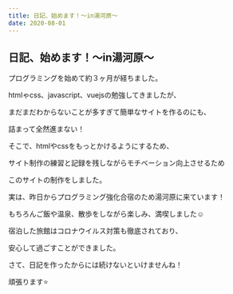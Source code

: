 ```yaml
---
title: 日記、始めます！〜in湯河原〜
date: 2020-08-01
---
```


## 日記、始めます！〜in湯河原〜

プログラミングを始めて約３ヶ月が経ちました。

htmlゃcss、javascript、vuejsの勉強してきましたが、

まだまだわからないことが多すぎて簡単なサイトを作るのにも、

詰まって全然進まない！

そこで、htmlやcssをもっとかけるようにするため、

サイト制作の練習と記録を残しながらモチベーション向上させるため

このサイトの制作をしました。
                            
実は、昨日からプログラミング強化合宿のため湯河原に来ています！

もちろんご飯や温泉、散歩をしながら楽しみ、満喫しました☺️
                            
宿泊した旅館はコロナウイルス対策も徹底されており、

安心して過ごすことができました。
                            
さて、日記を作ったからには続けないといけませんね！

頑張ります⭐️